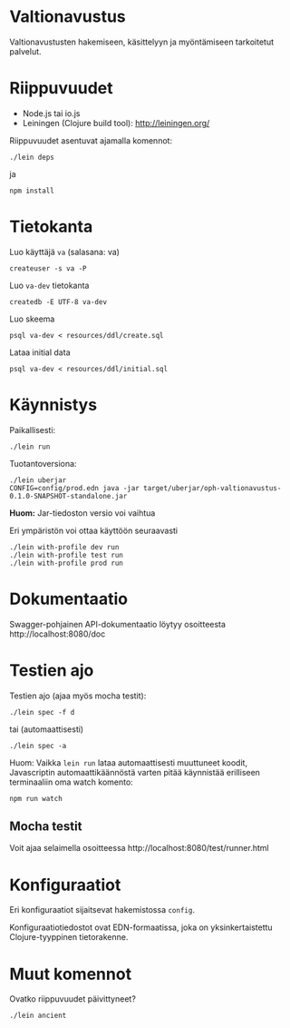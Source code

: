 # Valtionavustus

Valtionavustusten hakemiseen, käsittelyyn ja myöntämiseen tarkoitetut palvelut.

# Riippuvuudet

* Node.js tai io.js
* Leiningen (Clojure build tool): http://leiningen.org/

Riippuvuudet asentuvat ajamalla komennot:

    ./lein deps

ja

    npm install

# Tietokanta

Luo käyttäjä ```va``` (salasana: va)

    createuser -s va -P

Luo ```va-dev``` tietokanta

    createdb -E UTF-8 va-dev

Luo skeema

    psql va-dev < resources/ddl/create.sql

Lataa initial data

    psql va-dev < resources/ddl/initial.sql

# Käynnistys

Paikallisesti:

    ./lein run

Tuotantoversiona:

    ./lein uberjar
    CONFIG=config/prod.edn java -jar target/uberjar/oph-valtionavustus-0.1.0-SNAPSHOT-standalone.jar

**Huom:** Jar-tiedoston versio voi vaihtua

Eri ympäristön voi ottaa käyttöön seuraavasti

    ./lein with-profile dev run
    ./lein with-profile test run
    ./lein with-profile prod run

# Dokumentaatio

Swagger-pohjainen API-dokumentaatio löytyy osoitteesta http://localhost:8080/doc

# Testien ajo

Testien ajo (ajaa myös mocha testit):

    ./lein spec -f d

tai (automaattisesti)

    ./lein spec -a

Huom: Vaikka ```lein run``` lataa automaattisesti muuttuneet koodit,
Javascriptin automaattikäännöstä varten pitää käynnistää erilliseen
terminaaliin oma watch komento:

    npm run watch

## Mocha testit

Voit ajaa selaimella osoitteessa http://localhost:8080/test/runner.html

# Konfiguraatiot

Eri konfiguraatiot sijaitsevat hakemistossa ```config```.

Konfiguraatiotiedostot ovat EDN-formaatissa, joka on yksinkertaistettu
Clojure-tyyppinen tietorakenne.

# Muut komennot

Ovatko riippuvuudet päivittyneet?

    ./lein ancient

